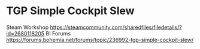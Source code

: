 # TGP Simple Cockpit Slew

Steam Workshop https://steamcommunity.com/sharedfiles/filedetails/?id=2680118205
BI Forums https://forums.bohemia.net/forums/topic/236992-tgp-simple-cockpit-slew/
